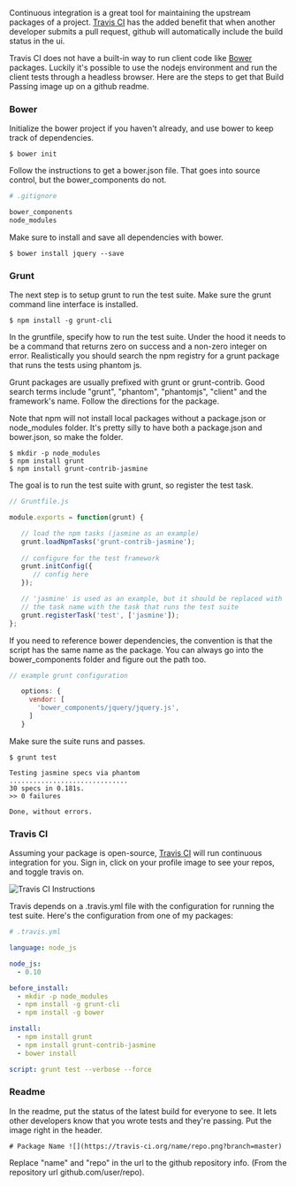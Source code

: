 Continuous integration is a great tool for maintaining the upstream packages of a project. [Travis CI](https://travis-ci.org/) has the added benefit that when another developer submits a pull request, github will automatically include the build status in the ui. 

Travis CI does not have a built-in way to run client code like [Bower](http://bower.io/) packages. Luckily it's possible to use the nodejs environment and run the client tests through a headless browser. Here are the steps to get that Build Passing image up on a github readme. 

### Bower

Initialize the bower project if you haven't already, and use bower to keep track of dependencies.

```
$ bower init
```

Follow the instructions to get a bower.json file. That goes into source control, but the bower_components do not.

```ruby
# .gitignore

bower_components
node_modules
``` 

Make sure to install and save all dependencies with bower.

```
$ bower install jquery --save
```

### Grunt

The next step is to setup grunt to run the test suite. Make sure the grunt command line interface is installed.

```
$ npm install -g grunt-cli
```

In the gruntfile, specify how to run the test suite. Under the hood it needs to be a command that returns zero on success and a non-zero integer on error. Realistically you should search the npm registry for a grunt package that runs the tests using phantom js. 

Grunt packages are usually prefixed with grunt or grunt-contrib. Good search terms include "grunt", "phantom", "phantomjs", "client" and the framework's name. Follow the directions for the package. 

Note that npm will not install local packages without a package.json or node_modules folder. It's pretty silly to have both a package.json and bower.json, so make the folder.

```
$ mkdir -p node_modules
$ npm install grunt
$ npm install grunt-contrib-jasmine
```

The goal is to run the test suite with grunt, so register the test task.

```javascript
// Gruntfile.js

module.exports = function(grunt) {

   // load the npm tasks (jasmine as an example)
   grunt.loadNpmTasks('grunt-contrib-jasmine');
 
   // configure for the test framework
   grunt.initConfig({
      // config here
   });

   // 'jasmine' is used as an example, but it should be replaced with
   // the task name with the task that runs the test suite
   grunt.registerTask('test', ['jasmine']);
};
```

If you need to reference bower dependencies, the convention is that the script has the same name as the package. You can always go into the bower_components folder and figure out the path too.

```javascript
// example grunt configuration

   options: {
     vendor: [
       'bower_components/jquery/jquery.js', 
     ]
   }
```

Make sure the suite runs and passes.

```
$ grunt test

Testing jasmine specs via phantom
..............................
30 specs in 0.181s.
>> 0 failures

Done, without errors.
```

### Travis CI

Assuming your package is open-source, [Travis CI](https://travis-ci.org/) will run continuous integration for you. Sign in, click on your profile image to see your repos, and toggle travis on.

![Travis CI Instructions](https://fbcdn-sphotos-f-a.akamaihd.net/hphotos-ak-prn1/994975_10152119325922269_1207686802_n.jpg)

Travis depends on a .travis.yml file with the configuration for running the test suite. Here's the configuration from one of my packages:

```yaml
# .travis.yml

language: node_js

node_js:
  - 0.10

before_install:
  - mkdir -p node_modules
  - npm install -g grunt-cli
  - npm install -g bower

install:
  - npm install grunt
  - npm install grunt-contrib-jasmine
  - bower install

script: grunt test --verbose --force
```

### Readme

In the readme, put the status of the latest build for everyone to see. It lets other developers know that you wrote tests and they're passing. Put the image right in the header.

```
# Package Name ![](https://travis-ci.org/name/repo.png?branch=master)
```

Replace "name" and "repo" in the url to the github repository info. (From the repository url github.com/user/repo). 